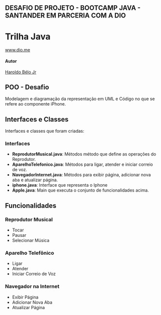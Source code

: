 ## DESAFIO DE PROJETO - BOOTCAMP JAVA -  SANTANDER EM PARCERIA COM A DIO

# Trilha Java
www.dio.me

#### Autor
[Haroldo Bélo Jr](https://github.com/hacbjr)

## POO - Desafio

Modelagem e diagramação da representação em UML e Código no que se refere ao componente iPhone.

## Interfaces e Classes
Interfaces e classes que foram criadas:

### Interfaces
- **ReprodutorMusical.java**: Métodos método que define as operações do Reprodutor.
- **AparelhoTelefonico.java**: Métodos para ligar, atender e iniciar correio de voz.
- **NavegadorInternet.java**: Métodos para exibir página, adicionar nova aba e atualizar página.
- **iphone.java**: Interface que representa o Iphone
- **Apple.java**: Main que executa o conjunto de funcionalidades acima.

## Funcionalidades

### Reprodutor Musical
- Tocar
- Pausar
- Selecionar Música

### Aparelho Telefônico
- Ligar
- Atender
- Iniciar Correio de Voz

### Navegador na Internet
- Exibir Página
- Adicionar Nova Aba
- Atualizar Página





